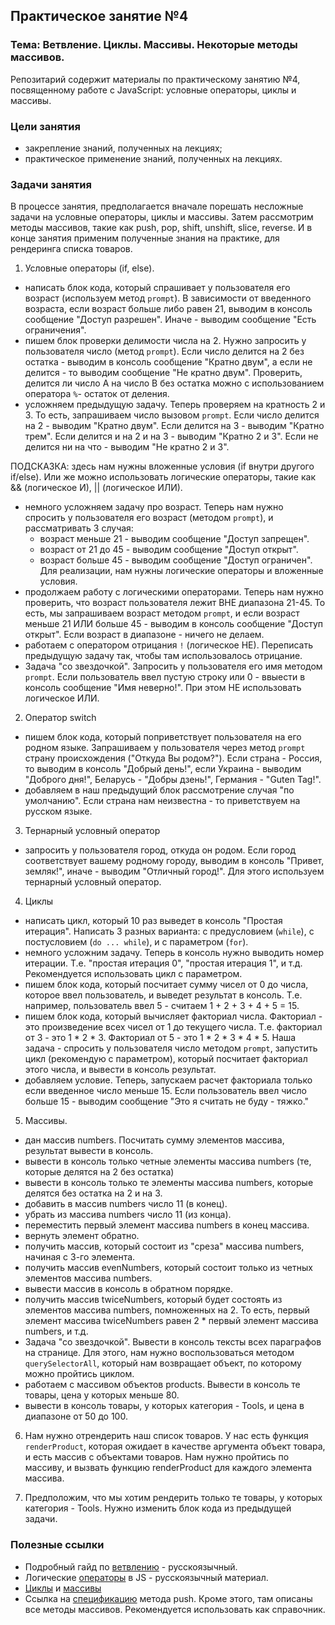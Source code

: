 ## Практическое занятие №4

### Тема: Ветвление. Циклы. Массивы. Некоторые методы массивов.

Репозитарий содержит материалы по практическому занятию №4, посвященному работе с JavaScript: условные операторы, циклы и массивы.

### Цели занятия
- закрепление знаний, полученных на лекциях;
- практическое применение знаний, полученных на лекциях.

### Задачи занятия
В процессе занятия, предполагается вначале порешать несложные задачи на условные операторы, циклы и массивы. Затем рассмотрим методы массивов, такие как push, pop, shift, unshift, slice, reverse. И в конце занятия применим полученные знания на практике, для рендеринга списка товаров.

1. Условные операторы (if, else).
 - написать блок кода, который спрашивает у пользователя его возраст (используем метод `prompt`). В зависимости от введенного возраста, если возраст больше либо равен 21, выводим в консоль сообщение "Доступ разрешен". Иначе - выводим сообщение "Есть ограничения".
 - пишем блок проверки делимости числа на 2. Нужно запросить у пользователя число (метод `prompt`). Если число делится на 2 без остатка - выводим в консоль сообщение "Кратно двум", а если не делится - то выводим сообщение "Не кратно двум".  Проверить, делится ли число А на число В без остатка можно с использованием оператора `%`-  остаток от деления.
 - усложняем предыдущую задачу. Теперь проверяем на кратность 2 и 3. То есть, запрашиваем число вызовом `prompt`. Если число делится на 2 - выводим "Кратно двум". Если делится на 3 - выводим "Кратно трем". Если делится и на 2 и на 3 - выводим "Кратно 2 и 3". Если не делится ни на что - выводим "Не кратно 2 и 3".

 ПОДСКАЗКА: здесь нам нужны вложенные условия (if внутри другого if/else). Или же можно использовать логические операторы, такие как && (логическое И), || (логическое ИЛИ).
 - немного усложняем задачу про возраст. Теперь нам нужно спросить у пользователя его возраст (методом `prompt`), и рассматривать 3 случая:
     - возраст меньше 21 - выводим сообщение "Доступ запрещен".
     - возраст от 21 до 45 - выводим сообщение "Доступ открыт".
     - возраст больше 45 - выводим сообщение "Доступ ограничен".
 Для реализации, нам нужны логические операторы и вложенные условия.
 - продолжаем работу с логическими операторами. Теперь нам нужно проверить, что возраст пользователя лежит ВНЕ диапазона 21-45. То есть, мы запрашиваем возраст методом `prompt`, и если возраст меньше 21 ИЛИ больше 45 - выводим в консоль сообщение "Доступ открыт". Если возраст в диапазоне - ничего не делаем.
 - работаем с оператором отрицания `!` (логическое НЕ). Переписать предыдущую задачу так, чтобы там использовалось отрицание.
 - Задача "со звездочкой". Запросить у пользователя его имя методом `prompt`. Если пользователь ввел пустую строку или 0 - ввыести в консоль сообщение "Имя неверно!". При этом НЕ использовать логическое ИЛИ.

2. Оператор switch
 - пишем блок кода, который поприветствует пользователя на его родном языке. Запрашиваем у пользователя через метод `prompt` страну происхождения ("Откуда Вы родом?"). Если страна - Россия, то выводим в консоль "Добрый день!", если Украина - выводим "Доброго дня!", Беларусь - "Добры дзень!", Германия - "Guten Tag!".
 - добавляем в наш предыдущий блок рассмотрение случая "по умолчанию". Если страна нам неизвестна - то приветствуем на русском языке.

3. Тернарный условный оператор
 - запросить у пользователя город, откуда он родом. Если город соответствует вашему родному городу, выводим в консоль "Привет, земляк!", иначе - выводим "Отличный город!". Для этого используем тернарный условный оператор.

4. Циклы
 - написать цикл, который 10 раз выведет в консоль "Простая итерация". Написать 3 разных варианта: с предусловием (`while`), с постусловием (`do ... while`), и с параметром (`for`).
 - немного усложним задачу. Теперь в консоль нужно выводить номер итерации. Т.е. "простая итерация 0", "простая итерация 1", и т.д. Рекомендуется использовать цикл с параметром.
 - пишем блок кода, который посчитает сумму чисел от 0 до числа, которое ввел пользователь, и выведет результат в консоль. Т.е. например, пользователь ввел 5 - считаем 1 + 2 + 3 + 4 + 5 = 15.
 - пишем блок кода, который вычисляет факториал числа. Факториал - это произведение всех чисел от 1 до текущего числа. Т.е. факториал от 3 - это 1 * 2 * 3. Факториал от 5 - это 1 * 2 * 3 * 4 * 5. Наша задача - спросить у пользователя число методом `prompt`, запустить цикл (рекомендую с параметром), который посчитает факториал этого числа, и вывести в консоль результат.
 - добавляем условие. Теперь, запускаем расчет факториала только если введенное число меньше 15. Если пользователь ввел число больше 15 - выводим сообщение "Это я считать не буду - тяжко."

5. Массивы.
 - дан массив numbers. Посчитать сумму элементов массива, результат вывести в консоль.
 - вывести в консоль только четные элементы массива numbers (те, которые делятся на 2 без остатка)
 - вывести в консоль только те элементы массива numbers, которые делятся без остатка на 2 и на 3.
 - добавить в массив numbers число 11 (в конец).
 - убрать из массива numbers число 11 (из конца).
 - переместить первый элемент массива numbers в конец массива.
 - вернуть элемент обратно.
 - получить массив, который состоит из "среза" массива numbers, начиная с 3-го элемента.
 - получить массив evenNumbers, который состоит только из четных элементов массива numbers.
 - вывести массив в консоль в обратном порядке.
 - получить массив twiceNumbers, который будет состоять из элементов массива numbers, помноженных на 2. То есть, первый элемент массива twiceNumbers равен 2 * первый элемент массива numbers, и т.д.
 - Задача "со звездочкой". Вывести в консоль тексты всех параграфов на странице. Для этого, нам нужно воспользоваться методом `querySelectorAll`, который нам возвращает объект, по которому можно пройтись циклом.
 - работаем с массивом объектов products. Вывести в консоль те товары, цена у которых меньше 80.
 - вывести в консоль товары, у которых категория - Tools, и цена в диапазоне от 50 до 100.

6. Нам нужно отрендерить наш список товаров. У нас есть функция `renderProduct`, которая ожидает в качестве аргумента объект товара, и есть массив с объектами товаров. Нам нужно пройтись по массиву, и вызвать функцию renderProduct для каждого элемента массива.

7. Предположим, что мы хотим рендерить только те товары, у которых категория - Tools. Нужно изменить блок кода из предыдущей задачи.

### Полезные ссылки
 - Подробный гайд по [ветвлению](https://learn.javascript.ru/ifelse) - русскоязычный.
 - Логические [операторы](https://learn.javascript.ru/logical-operators) в JS - русскоязычный материал.
 - [Циклы](https://learn.javascript.ru/while-for) и [массивы](https://learn.javascript.ru/array)
 - Ссылка на [спецификацию](https://developer.mozilla.org/en-US/docs/Web/JavaScript/Reference/Global_Objects/Array/push) метода push. Кроме этого, там описаны все методы массивов. Рекомендуется использовать как справочник.
